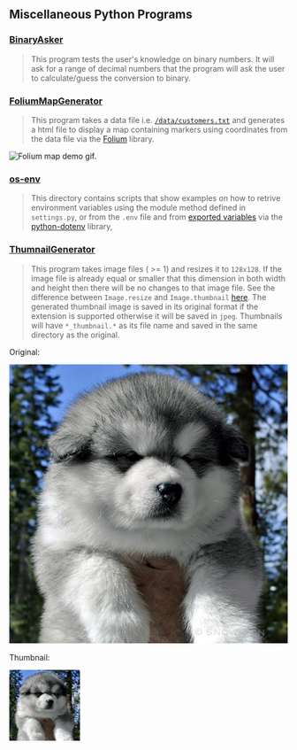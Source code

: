 ## Miscellaneous Python Programs

### [BinaryAsker](misc/BinaryAsker/BinaryAsker.py)
> This program tests the user's knowledge on binary numbers. It will ask for a range of decimal numbers that the program will ask the user to calculate/guess
the conversion to binary.

### [FoliumMapGenerator](misc/FoliumMapGenerator/FMG.py)

> This program takes a data file i.e. [`/data/customers.txt`](/FoliumMapGenerator/data/customers.txt) and generates a html file to display a map containing markers using coordinates from the data file via the [Folium](https://python-visualization.github.io/folium/) library.

![Folium map demo gif.](/misc/img/folium-map-demo.gif)

### [os-env](misc/os-env/get-env-vars.py)

> This directory contains scripts that show examples on how to retrive environment variables using the module method defined in `settings.py`, or from the `.env` file and from [exported variables](https://www.digitalocean.com/community/tutorials/how-to-read-and-set-environmental-and-shell-variables-on-a-linux-vps) via the [python-dotenv](https://github.com/theskumar/python-dotenv) library,


### [ThumnailGenerator](misc/ThumbnailGenerator.py)

> This program takes image files ( >= 1) and resizes it to `128x128`. If the image file is already equal or smaller that this dimension in both width and height then there will be no changes to that image file. See the difference between `Image.resize` and `Image.thumbnail` [here](https://stackoverflow.com/questions/29367990/what-is-the-difference-between-image-resize-and-image-thumbnail-in-pillow-python). The generated thumbnail image is saved in its original format if the extension is supported otherwise it will be saved in `jpeg`. Thumbnails will have `*_thumbnail.*` as its file name and saved in the same directory as the original.

Original:

![Puppy image.](/misc/img/puppy.jpg)

Thumbnail:

![Puppy thumbnail.](/misc/img/puppy_thumbnail.jpeg)